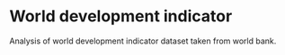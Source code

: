 # World development indicator
 Analysis of world development indicator dataset taken from world bank.
